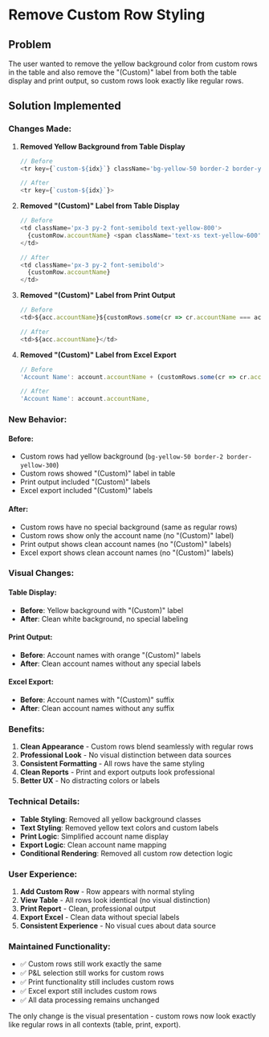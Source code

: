 # Remove Custom Row Styling

## Problem
The user wanted to remove the yellow background color from custom rows in the table and also remove the "(Custom)" label from both the table display and print output, so custom rows look exactly like regular rows.

## Solution Implemented

### **Changes Made:**

1. **Removed Yellow Background from Table Display**
   ```typescript
   // Before
   <tr key={`custom-${idx}`} className='bg-yellow-50 border-2 border-yellow-300'>
   
   // After
   <tr key={`custom-${idx}`}>
   ```

2. **Removed "(Custom)" Label from Table Display**
   ```typescript
   // Before
   <td className='px-3 py-2 font-semibold text-yellow-800'>
     {customRow.accountName} <span className='text-xs text-yellow-600'>(Custom)</span>
   </td>
   
   // After
   <td className='px-3 py-2 font-semibold'>
     {customRow.accountName}
   </td>
   ```

3. **Removed "(Custom)" Label from Print Output**
   ```typescript
   // Before
   <td>${acc.accountName}${customRows.some(cr => cr.accountName === acc.accountName) ? ' <span style="color: #d97706;">(Custom)</span>' : ''}</td>
   
   // After
   <td>${acc.accountName}</td>
   ```

4. **Removed "(Custom)" Label from Excel Export**
   ```typescript
   // Before
   'Account Name': account.accountName + (customRows.some(cr => cr.accountName === account.accountName) ? ' (Custom)' : ''),
   
   // After
   'Account Name': account.accountName,
   ```

### **New Behavior:**

#### **Before:**
- Custom rows had yellow background (`bg-yellow-50 border-2 border-yellow-300`)
- Custom rows showed "(Custom)" label in table
- Print output included "(Custom)" labels
- Excel export included "(Custom)" labels

#### **After:**
- Custom rows have no special background (same as regular rows)
- Custom rows show only the account name (no "(Custom)" label)
- Print output shows clean account names (no "(Custom)" labels)
- Excel export shows clean account names (no "(Custom)" labels)

### **Visual Changes:**

#### **Table Display:**
- **Before**: Yellow background with "(Custom)" label
- **After**: Clean white background, no special labeling

#### **Print Output:**
- **Before**: Account names with orange "(Custom)" labels
- **After**: Clean account names without any special labels

#### **Excel Export:**
- **Before**: Account names with "(Custom)" suffix
- **After**: Clean account names without any suffix

### **Benefits:**
1. **Clean Appearance** - Custom rows blend seamlessly with regular rows
2. **Professional Look** - No visual distinction between data sources
3. **Consistent Formatting** - All rows have the same styling
4. **Clean Reports** - Print and export outputs look professional
5. **Better UX** - No distracting colors or labels

### **Technical Details:**
- **Table Styling**: Removed all yellow background classes
- **Text Styling**: Removed yellow text colors and custom labels
- **Print Logic**: Simplified account name display
- **Export Logic**: Clean account name mapping
- **Conditional Rendering**: Removed all custom row detection logic

### **User Experience:**
1. **Add Custom Row** - Row appears with normal styling
2. **View Table** - All rows look identical (no visual distinction)
3. **Print Report** - Clean, professional output
4. **Export Excel** - Clean data without special labels
5. **Consistent Experience** - No visual cues about data source

### **Maintained Functionality:**
- ✅ Custom rows still work exactly the same
- ✅ P&L selection still works for custom rows
- ✅ Print functionality still includes custom rows
- ✅ Excel export still includes custom rows
- ✅ All data processing remains unchanged

The only change is the visual presentation - custom rows now look exactly like regular rows in all contexts (table, print, export).













